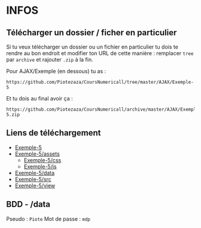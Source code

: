 # INFOS

## Télécharger un dossier / ficher en particulier

Si tu veux télécharger un dossier ou un fichier en particulier tu dois te rendre au bon endroit et modifier ton URL de cette manière : remplacer `tree` par `archive` et rajouter `.zip` à la fin.

Pour AJAX/Exemple (en dessous) tu as :

```
https://github.com/Piotezaza/CoursNumericall/tree/master/AJAX/Exemple-5
```

Et tu dois au final avoir ça :
```
https://github.com/Piotezaza/CoursNumericall/archive/master/AJAX/Exemple-5.zip
```

## Liens de téléchargement

- [Exemple-5](https://github.com/Piotezaza/CoursNumericall/archive/master/AJAX/Exemple-5.zip)
- [Exemple-5/assets](https://github.com/Piotezaza/CoursNumericall/archive/master/AJAX/Exemple-5/assets.zip)
    - [Exemple-5/css](https://github.com/Piotezaza/CoursNumericall/archive/master/AJAX/Exemple-5/css.zip)
    - [Exemple-5/js](https://github.com/Piotezaza/CoursNumericall/archive/master/AJAX/Exemple-5/js.zip)
- [Exemple-5/data](https://github.com/Piotezaza/CoursNumericall/archive/master/AJAX/Exemple-5/data.zip)
- [Exemple-5/src](https://github.com/Piotezaza/CoursNumericall/archive/master/AJAX/Exemple-5/src.zip)
- [Exemple-5/view](https://github.com/Piotezaza/CoursNumericall/archive/master/AJAX/Exemple-5/view.zip)

## BDD - /data

Pseudo : `Piote`
Mot de passe : `mdp`